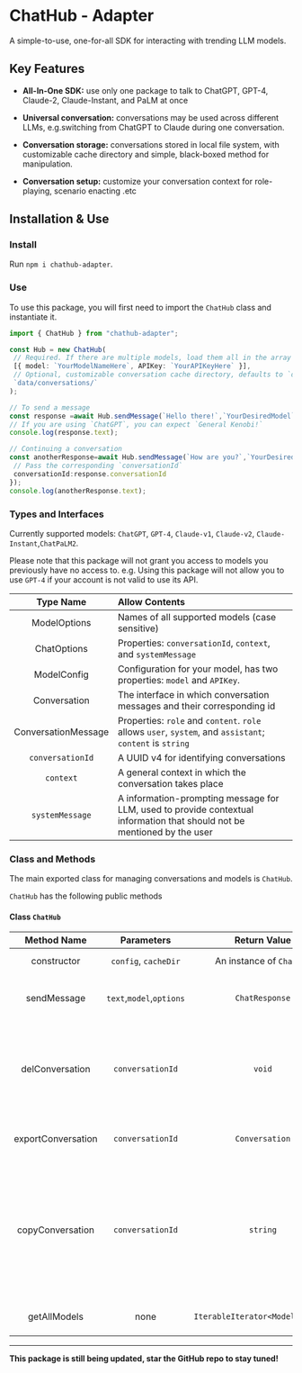 # ChatHub - Adapter

A simple-to-use, one-for-all SDK for interacting with trending LLM models.

## Key Features

- **All-In-One SDK:** use only one package to talk to ChatGPT, GPT-4, Claude-2, Claude-Instant, and PaLM at once

- **Universal conversation:** conversations may be used across different LLMs, e.g.switching from ChatGPT to Claude during one conversation.

- **Conversation storage:** conversations stored in local file system, with customizable cache directory and simple, black-boxed method for manipulation.

- **Conversation setup:** customize your conversation context for role-playing, scenario enacting .etc

## Installation & Use

### Install

Run `npm i chathub-adapter`.

### Use

To use this package, you will first need to import the `ChatHub` class and instantiate it.

```typescript
import { ChatHub } from "chathub-adapter";

const Hub = new ChatHub(
 // Required. If there are multiple models, load them all in the array
 [{ model: `YourModelNameHere`, APIKey: `YourAPIKeyHere` }],
 // Optional, customizable conversation cache directory, defaults to `data/conversations/`
 `data/conversations/`
);

// To send a message
const response =await Hub.sendMessage(`Hello there!`,`YourDesiredModel`);
// If you are using `ChatGPT`, you can expect `General Kenobi!`
console.log(response.text);

// Continuing a conversation
const anotherResponse=await Hub.sendMessage(`How are you?`,`YourDesiredModel`,{
 // Pass the corresponding `conversationId`
 conversationId:response.conversationId
});
console.log(anotherResponse.text);
```

### Types and Interfaces

Currently supported models: `ChatGPT`, `GPT-4`, `Claude-v1`, `Claude-v2`, `Claude-Instant`,`ChatPaLM2`.

Please note that this package will not grant you access to models you previously have no access to. e.g. Using this package will not allow you to use `GPT-4` if your account is not valid to use its API.

|Type Name|Allow Contents|
|:---:|:----|
|ModelOptions|Names of all supported models (case sensitive)|
|ChatOptions|Properties: `conversationId`, `context`, and `systemMessage`|
|ModelConfig|Configuration for your model, has two properties: `model` and `APIKey`.|
|Conversation|The interface in which conversation messages and their corresponding id|
|ConversationMessage|Properties: `role` and `content`. `role` allows `user`, `system`, and `assistant`; `content` is `string`|
|`conversationId`|A UUID v4 for identifying conversations|
|`context`|A general context in which the conversation takes place|
|`systemMessage`|A information-prompting message for LLM, used to provide contextual information that should not be mentioned by the user|

### Class and Methods

The main exported class for managing conversations and models is `ChatHub`.

`ChatHub` has the following public methods

#### Class `ChatHub`

|Method Name|Parameters|Return Value|Function|
|:-----:|:-----:|:-----:|:-----|
|constructor|`config`, `cacheDir`|An instance of `ChatHub`|Instantiate a `ChatHub` class|
|sendMessage|`text`,`model`,`options`|`ChatResponse`|Send your message to designated model|
|delConversation|`conversationId`|`void`|Delete a conversation designated by `conversationId`. If no such conversation exists, an error is thrown|
|exportConversation|`conversationId`|`Conversation`|Export conversation by `conversationId`|
|copyConversation|`conversationId`|`string`|Get a copy conversation to the conversation specified by `conversationId`. The `conversationId` of the newly copied conversation is returned.|
|getAllModels|none|`IterableIterator<ModelOptions>`|An iterator for all instantiated models|

-------
**This package is still being updated, star the GitHub repo to stay tuned!**
